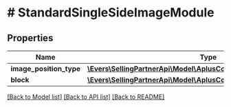 # # StandardSingleSideImageModule

## Properties

Name | Type | Description | Notes
------------ | ------------- | ------------- | -------------
**image_position_type** | [**\Evers\SellingPartnerApi\Model\AplusContent\PositionType**](PositionType.md) |  |
**block** | [**\Evers\SellingPartnerApi\Model\AplusContent\StandardImageTextBlock**](StandardImageTextBlock.md) |  | [optional]

[[Back to Model list]](../../README.md#models) [[Back to API list]](../../README.md#endpoints) [[Back to README]](../../README.md)
